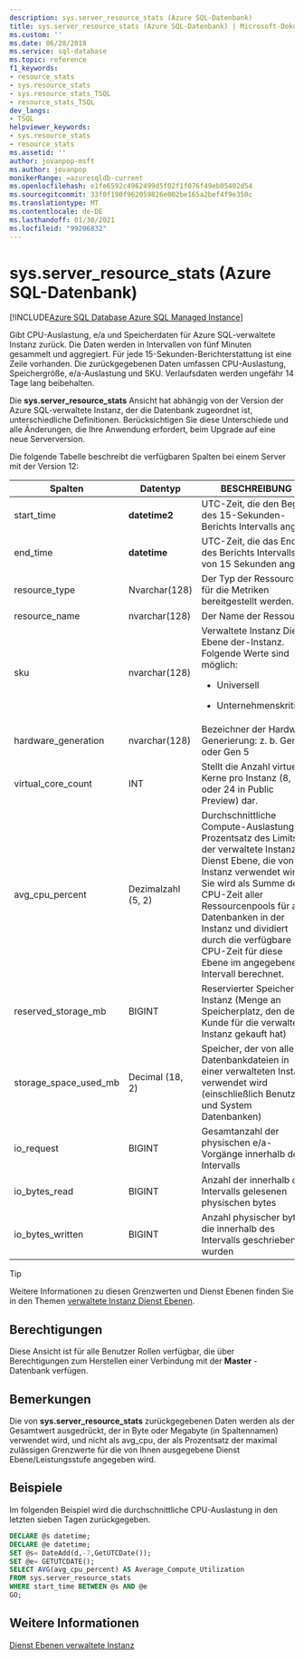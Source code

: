 ```yaml
---
description: sys.server_resource_stats (Azure SQL-Datenbank)
title: sys.server_resource_stats (Azure SQL-Datenbank) | Microsoft-Dokumentation
ms.custom: ''
ms.date: 06/28/2018
ms.service: sql-database
ms.topic: reference
f1_keywords:
- resource_stats
- sys.resource_stats
- sys.resource_stats_TSQL
- resource_stats_TSQL
dev_langs:
- TSQL
helpviewer_keywords:
- sys.resource_stats
- resource_stats
ms.assetid: ''
author: jovanpop-msft
ms.author: jovanpop
monikerRange: =azuresqldb-current
ms.openlocfilehash: e1fe6592c4962499d5f02f1f076f49eb05402d54
ms.sourcegitcommit: 33f0f190f962059826e002be165a2bef4f9e350c
ms.translationtype: MT
ms.contentlocale: de-DE
ms.lasthandoff: 01/30/2021
ms.locfileid: "99206832"
---
```

# <a name="sysserver_resource_stats-azure-sql-database"></a>sys.server_resource_stats (Azure SQL-Datenbank)
[!INCLUDE[Azure SQL Database Azure SQL Managed Instance](../../includes/applies-to-version/asdb-asdbmi.md)]

Gibt CPU-Auslastung, e/a und Speicherdaten für Azure SQL-verwaltete Instanz zurück. Die Daten werden in Intervallen von fünf Minuten gesammelt und aggregiert. Für jede 15-Sekunden-Berichterstattung ist eine Zeile vorhanden. Die zurückgegebenen Daten umfassen CPU-Auslastung, Speichergröße, e/a-Auslastung und SKU. Verlaufsdaten werden ungefähr 14 Tage lang beibehalten.

Die **sys.server_resource_stats** Ansicht hat abhängig von der Version der Azure SQL-verwaltete Instanz, der die Datenbank zugeordnet ist, unterschiedliche Definitionen. Berücksichtigen Sie diese Unterschiede und alle Änderungen, die Ihre Anwendung erfordert, beim Upgrade auf eine neue Serverversion.
 
  
 Die folgende Tabelle beschreibt die verfügbaren Spalten bei einem Server mit der Version 12:  
  
|Spalten|Datentyp|BESCHREIBUNG|  
|----------------------------|---------------|-----------------|  
|start_time|**datetime2**|UTC-Zeit, die den Beginn des 15-Sekunden-Berichts Intervalls angibt|  
|end_time|**datetime**|UTC-Zeit, die das Ende des Berichts Intervalls von 15 Sekunden angibt|
|resource_type|Nvarchar(128)|Der Typ der Ressource, für die Metriken bereitgestellt werden.|
|resource_name|nvarchar(128)|Der Name der Ressource.|
|sku|nvarchar(128)|Verwaltete Instanz Dienst Ebene der-Instanz. Folgende Werte sind möglich: <br><ul><li>Universell</li></ul><ul><li>Unternehmenskritisch</li></ul>|
|hardware_generation|nvarchar(128)|Bezeichner der Hardware Generierung: z. b. Gen 4 oder Gen 5|
|virtual_core_count|INT|Stellt die Anzahl virtueller Kerne pro Instanz (8, 16 oder 24 in Public Preview) dar.|
|avg_cpu_percent|Dezimalzahl (5, 2)|Durchschnittliche Compute-Auslastung als Prozentsatz des Limits der verwaltete Instanz Dienst Ebene, die von der Instanz verwendet wird. Sie wird als Summe der CPU-Zeit aller Ressourcenpools für alle Datenbanken in der Instanz und dividiert durch die verfügbare CPU-Zeit für diese Ebene im angegebenen Intervall berechnet.|
|reserved_storage_mb|BIGINT|Reservierter Speicher pro Instanz (Menge an Speicherplatz, den der Kunde für die verwaltete Instanz gekauft hat)|
|storage_space_used_mb|Decimal (18, 2)|Speicher, der von allen Datenbankdateien in einer verwalteten Instanz verwendet wird (einschließlich Benutzer-und System Datenbanken)|
|io_request|BIGINT|Gesamtanzahl der physischen e/a-Vorgänge innerhalb des Intervalls|
|io_bytes_read|BIGINT|Anzahl der innerhalb des Intervalls gelesenen physischen bytes|
|io_bytes_written|BIGINT|Anzahl physischer bytes, die innerhalb des Intervalls geschrieben wurden|

 
> [!TIP]  
>  Weitere Informationen zu diesen Grenzwerten und Dienst Ebenen finden Sie in den Themen [verwaltete Instanz Dienst Ebenen](/azure/sql-database/sql-database-managed-instance#managed-instance-service-tiers).  
    
## <a name="permissions"></a>Berechtigungen  
 Diese Ansicht ist für alle Benutzer Rollen verfügbar, die über Berechtigungen zum Herstellen einer Verbindung mit der **Master** -Datenbank verfügen.  
  
## <a name="remarks"></a>Bemerkungen  
 Die von **sys.server_resource_stats** zurückgegebenen Daten werden als der Gesamtwert ausgedrückt, der in Byte oder Megabyte (in Spaltennamen) verwendet wird, und nicht als avg_cpu, der als Prozentsatz der maximal zulässigen Grenzwerte für die von Ihnen ausgegebene Dienst Ebene/Leistungsstufe angegeben wird.  
 
## <a name="examples"></a>Beispiele  
Im folgenden Beispiel wird die durchschnittliche CPU-Auslastung in den letzten sieben Tagen zurückgegeben.  
  
```sql  
DECLARE @s datetime;  
DECLARE @e datetime;  
SET @s= DateAdd(d,-7,GetUTCDate());  
SET @e= GETUTCDATE();  
SELECT AVG(avg_cpu_percent) AS Average_Compute_Utilization   
FROM sys.server_resource_stats   
WHERE start_time BETWEEN @s AND @e  
GO;
```  
    
## <a name="see-also"></a>Weitere Informationen  
 [Dienst Ebenen verwaltete Instanz](/azure/sql-database/sql-database-managed-instance#managed-instance-service-tiers)
